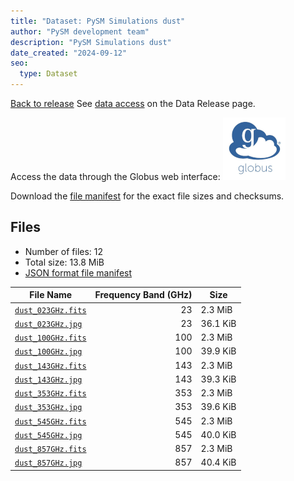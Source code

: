 ```yaml
---
title: "Dataset: PySM Simulations dust"
author: "PySM development team"
description: "PySM Simulations dust"
date_created: "2024-09-12"
seo:
  type: Dataset
---
```


[Back to release](./index.html#datasets)
See [data access](./index.html#data-access) on the Data Release page.

Access the data through the Globus web interface: [![Download via Globus](images/globus-logo.png)](https://app.globus.org/file-manager?origin_id=18ed636e-0389-44c3-b533-cb3901dfc60f&origin_path=%2Fdata%2Fdust%2F)

Download the [file manifest](https://g-1926f5.c2d0f8.bd7c.data.globus.org/data/dust/manifest.json) for the exact file sizes and checksums.

## Files

- Number of files: 12
- Total size: 13.8 MiB
- [JSON format file manifest](https://g-1926f5.c2d0f8.bd7c.data.globus.org/data/dust/manifest.json)

|                                           File Name                                           | Frequency Band (GHz) |   Size   |
| --------------------------------------------------------------------------------------------- | -------------------: | -------- |
| [`dust_023GHz.fits`](https://g-1926f5.c2d0f8.bd7c.data.globus.org/data/dust/dust_023GHz.fits) |                   23 | 2.3 MiB  |
| [`dust_023GHz.jpg`](https://g-1926f5.c2d0f8.bd7c.data.globus.org/data/dust/dust_023GHz.jpg)   |                   23 | 36.1 KiB |
| [`dust_100GHz.fits`](https://g-1926f5.c2d0f8.bd7c.data.globus.org/data/dust/dust_100GHz.fits) |                  100 | 2.3 MiB  |
| [`dust_100GHz.jpg`](https://g-1926f5.c2d0f8.bd7c.data.globus.org/data/dust/dust_100GHz.jpg)   |                  100 | 39.9 KiB |
| [`dust_143GHz.fits`](https://g-1926f5.c2d0f8.bd7c.data.globus.org/data/dust/dust_143GHz.fits) |                  143 | 2.3 MiB  |
| [`dust_143GHz.jpg`](https://g-1926f5.c2d0f8.bd7c.data.globus.org/data/dust/dust_143GHz.jpg)   |                  143 | 39.3 KiB |
| [`dust_353GHz.fits`](https://g-1926f5.c2d0f8.bd7c.data.globus.org/data/dust/dust_353GHz.fits) |                  353 | 2.3 MiB  |
| [`dust_353GHz.jpg`](https://g-1926f5.c2d0f8.bd7c.data.globus.org/data/dust/dust_353GHz.jpg)   |                  353 | 39.6 KiB |
| [`dust_545GHz.fits`](https://g-1926f5.c2d0f8.bd7c.data.globus.org/data/dust/dust_545GHz.fits) |                  545 | 2.3 MiB  |
| [`dust_545GHz.jpg`](https://g-1926f5.c2d0f8.bd7c.data.globus.org/data/dust/dust_545GHz.jpg)   |                  545 | 40.0 KiB |
| [`dust_857GHz.fits`](https://g-1926f5.c2d0f8.bd7c.data.globus.org/data/dust/dust_857GHz.fits) |                  857 | 2.3 MiB  |
| [`dust_857GHz.jpg`](https://g-1926f5.c2d0f8.bd7c.data.globus.org/data/dust/dust_857GHz.jpg)   |                  857 | 40.4 KiB |
